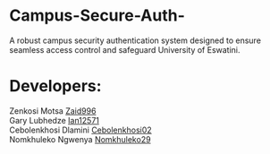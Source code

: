 # Campus-Secure-Auth-
A robust campus security authentication system designed to ensure seamless access control and safeguard University of Eswatini.

# Developers:
Zenkosi Motsa [Zaid996](https://github.com/zaid996) \
Gary Lubhedze [Ian12571](https://github.com/Ian12571) \
Cebolenkhosi Dlamini [Cebolenkhosi02](https://github.com/Cebolenkhosi02) \
Nomkhuleko Ngwenya [Nomkhuleko29](https://github.com/Nomkhuleko29)
